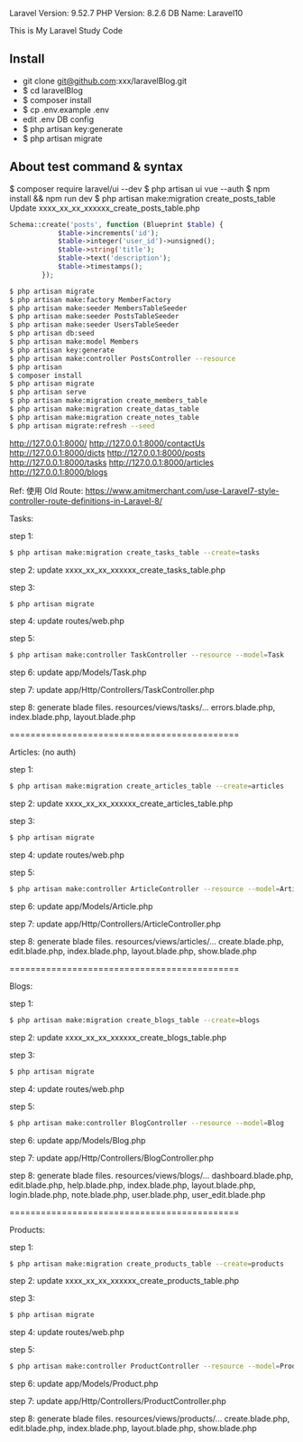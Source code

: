 Laravel Version: 9.52.7
PHP Version: 8.2.6
DB Name: Laravel10

This is My Laravel Study Code

## Install

- git clone git@github.com:xxx/laravelBlog.git
- $ cd laravelBlog
- $ composer install
- $ cp .env.example .env
- edit .env DB config
- $ php artisan key:generate
- $ php artisan migrate

## About test command & syntax

$ composer require laravel/ui --dev
$ php artisan ui vue --auth
$ npm install && npm run dev
$ php artisan make:migration create_posts_table
Update xxxx_xx_xx_xxxxxx_create_posts_table.php
```php
Schema::create('posts', function (Blueprint $table) {
            $table->increments('id');
            $table->integer('user_id')->unsigned();
            $table->string('title');
            $table->text('description');
            $table->timestamps();
        });
```

```bash
$ php artisan migrate
$ php artisan make:factory MemberFactory
$ php artisan make:seeder MembersTableSeeder
$ php artisan make:seeder PostsTableSeeder
$ php artisan make:seeder UsersTableSeeder
$ php artisan db:seed
$ php artisan make:model Members
$ php artisan key:generate
$ php artisan make:controller PostsController --resource
$ php artisan 
$ composer install
$ php artisan migrate
$ php artisan serve
$ php artisan make:migration create_members_table
$ php artisan make:migration create_datas_table
$ php artisan make:migration create_notes_table
$ php artisan migrate:refresh --seed
```

http://127.0.0.1:8000/
http://127.0.0.1:8000/contactUs
http://127.0.0.1:8000/dicts
http://127.0.0.1:8000/posts
http://127.0.0.1:8000/tasks
http://127.0.0.1:8000/articles
http://127.0.0.1:8000/blogs


Ref:
使用 Old Route:
https://www.amitmerchant.com/use-Laravel7-style-controller-route-definitions-in-Laravel-8/


Tasks:

step 1:
```bash
$ php artisan make:migration create_tasks_table --create=tasks
```

step 2:
update xxxx_xx_xx_xxxxxx_create_tasks_table.php

step 3:
```bash
$ php artisan migrate
```

step 4:
update routes/web.php

step 5:
```bash
$ php artisan make:controller TaskController --resource --model=Task
```
step 6:
update app/Models/Task.php

step 7:
update app/Http/Controllers/TaskController.php

step 8:
generate blade files. resources/views/tasks/...
errors.blade.php,
index.blade.php,
layout.blade.php

============================================

Articles: (no auth)

step 1:
```bash
$ php artisan make:migration create_articles_table --create=articles
```

step 2:
update xxxx_xx_xx_xxxxxx_create_articles_table.php

step 3:
```bash
$ php artisan migrate
```

step 4:
update routes/web.php

step 5:
```bash
$ php artisan make:controller ArticleController --resource --model=Article
```

step 6:
update app/Models/Article.php

step 7:
update app/Http/Controllers/ArticleController.php

step 8:
generate blade files. resources/views/articles/...
create.blade.php,
edit.blade.php,
index.blade.php,
layout.blade.php,
show.blade.php

============================================

Blogs:

step 1:
```bash
$ php artisan make:migration create_blogs_table --create=blogs
```

step 2:
update xxxx_xx_xx_xxxxxx_create_blogs_table.php

step 3:
```bash
$ php artisan migrate
```

step 4:
update routes/web.php

step 5:
```bash
$ php artisan make:controller BlogController --resource --model=Blog
```

step 6:
update app/Models/Blog.php

step 7:
update app/Http/Controllers/BlogController.php

step 8:
generate blade files. resources/views/blogs/...
dashboard.blade.php,
edit.blade.php,
help.blade.php,
index.blade.php,
layout.blade.php,
login.blade.php,
note.blade.php,
user.blade.php,
user_edit.blade.php

============================================

Products:

step 1:
```bash
$ php artisan make:migration create_products_table --create=products
```

step 2:
update xxxx_xx_xx_xxxxxx_create_products_table.php

step 3:
```bash
$ php artisan migrate
```

step 4:
update routes/web.php

step 5:
```bash
$ php artisan make:controller ProductController --resource --model=Product
```

step 6:
update app/Models/Product.php

step 7:
update app/Http/Controllers/ProductController.php

step 8:
generate blade files. resources/views/products/...
create.blade.php,
edit.blade.php,
index.blade.php,
layout.blade.php,
show.blade.php
